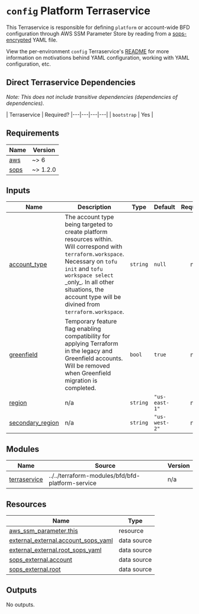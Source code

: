 # `config` Platform Terraservice

This Terraservice is responsible for defining `platform` or account-wide BFD configuration through AWS SSM Parameter Store by reading from a [sops-encrypted](https://github.com/getsops/sops) YAML file.

View the per-environment `config` Terraservice's [README](../../services/01-config/README.md) for more information on motivations behind YAML configuration, working with YAML configuration, etc.

## Direct Terraservice Dependencies

_Note: This does not include transitive dependencies (dependencies of dependencies)._

| Terraservice | Required?
|---|---|---|---|
| `bootstrap` | Yes |

<!-- BEGIN_TF_DOCS -->
<!--WARNING: GENERATED CONTENT with terraform-docs, e.g.
     'terraform-docs --config "$(git rev-parse --show-toplevel)/.terraform-docs.yml" .'
     Manually updating sections between TF_DOCS tags may be overwritten.
     See https://terraform-docs.io/user-guide/configuration/ for more information.
-->
## Requirements

| Name | Version |
|------|---------|
| <a name="requirement_aws"></a> [aws](#requirement\_aws) | ~> 6 |
| <a name="requirement_sops"></a> [sops](#requirement\_sops) | ~> 1.2.0 |

<!--WARNING: GENERATED CONTENT with terraform-docs, e.g.
     'terraform-docs --config "$(git rev-parse --show-toplevel)/.terraform-docs.yml" .'
     Manually updating sections between TF_DOCS tags may be overwritten.
     See https://terraform-docs.io/user-guide/configuration/ for more information.
-->
## Inputs

| Name | Description | Type | Default | Required |
|------|-------------|------|---------|:--------:|
| <a name="input_account_type"></a> [account\_type](#input\_account\_type) | The account type being targeted to create platform resources within. Will correspond with<br/>`terraform.workspace`. Necessary on `tofu init` and `tofu workspace select` \_only\_. In all other<br/>situations, the account type will be divined from `terraform.workspace`. | `string` | `null` | no |
| <a name="input_greenfield"></a> [greenfield](#input\_greenfield) | Temporary feature flag enabling compatibility for applying Terraform in the legacy and Greenfield accounts. Will be removed when Greenfield migration is completed. | `bool` | `true` | no |
| <a name="input_region"></a> [region](#input\_region) | n/a | `string` | `"us-east-1"` | no |
| <a name="input_secondary_region"></a> [secondary\_region](#input\_secondary\_region) | n/a | `string` | `"us-west-2"` | no |

<!--WARNING: GENERATED CONTENT with terraform-docs, e.g.
     'terraform-docs --config "$(git rev-parse --show-toplevel)/.terraform-docs.yml" .'
     Manually updating sections between TF_DOCS tags may be overwritten.
     See https://terraform-docs.io/user-guide/configuration/ for more information.
-->
## Modules

| Name | Source | Version |
|------|--------|---------|
| <a name="module_terraservice"></a> [terraservice](#module\_terraservice) | ../../terraform-modules/bfd/bfd-platform-service | n/a |

<!--WARNING: GENERATED CONTENT with terraform-docs, e.g.
     'terraform-docs --config "$(git rev-parse --show-toplevel)/.terraform-docs.yml" .'
     Manually updating sections between TF_DOCS tags may be overwritten.
     See https://terraform-docs.io/user-guide/configuration/ for more information.
-->
## Resources

| Name | Type |
|------|------|
| [aws_ssm_parameter.this](https://registry.terraform.io/providers/hashicorp/aws/latest/docs/resources/ssm_parameter) | resource |
| [external_external.account_sops_yaml](https://registry.terraform.io/providers/hashicorp/external/latest/docs/data-sources/external) | data source |
| [external_external.root_sops_yaml](https://registry.terraform.io/providers/hashicorp/external/latest/docs/data-sources/external) | data source |
| [sops_external.account](https://registry.terraform.io/providers/carlpett/sops/latest/docs/data-sources/external) | data source |
| [sops_external.root](https://registry.terraform.io/providers/carlpett/sops/latest/docs/data-sources/external) | data source |

<!--WARNING: GENERATED CONTENT with terraform-docs, e.g.
     'terraform-docs --config "$(git rev-parse --show-toplevel)/.terraform-docs.yml" .'
     Manually updating sections between TF_DOCS tags may be overwritten.
     See https://terraform-docs.io/user-guide/configuration/ for more information.
-->
## Outputs

No outputs.
<!-- END_TF_DOCS -->
